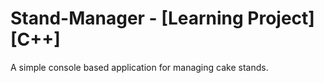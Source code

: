 # Stand-Manager - [Learning Project] [C++]
A simple console based application for managing cake stands.
